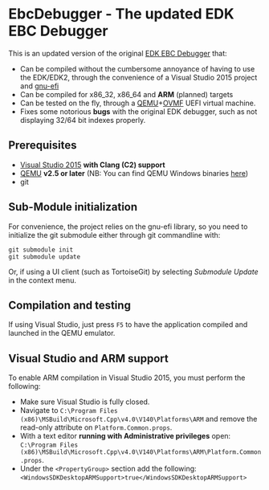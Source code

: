 EbcDebugger - The updated EDK EBC Debugger
==========================================

This is an updated version of the original [EDK EBC Debugger](https://github.com/tianocore/edk/tree/master/Sample/Universal/Ebc/Dxe)
that:
* Can be compiled without the cumbersome annoyance of having to use the EDK/EDK2, through the convenience of
  a Visual Studio 2015 project and [gnu-efi](https://sourceforge.net/projects/gnu-efi/)
* Can be compiled for x86_32, x86_64 and __ARM__ (planned) targets
* Can be tested on the fly, through a [QEMU](http://www.qemu.org)+[OVMF](http://tianocore.github.io/ovmf/)
  UEFI virtual machine.
* Fixes some notorious __bugs__ with the original EDK debugger, such as not displaying 32/64 bit indexes properly.

## Prerequisites

* [Visual Studio 2015](http://www.visualstudio.com/products/visual-studio-community-vs) __with Clang (C2) support__
* [QEMU](http://www.qemu.org) __v2.5 or later__
  (NB: You can find QEMU Windows binaries [here](https://qemu.weilnetz.de/w64/))
* git

## Sub-Module initialization

For convenience, the project relies on the gnu-efi library, so you need to initialize the git
submodule either through git commandline with:
```
git submodule init
git submodule update
```
Or, if using a UI client (such as TortoiseGit) by selecting _Submodule Update_ in the context menu.

## Compilation and testing

If using Visual Studio, just press `F5` to have the application compiled and
launched in the QEMU emulator.

## Visual Studio and ARM support

To enable ARM compilation in Visual Studio 2015, you must perform the following:
* Make sure Visual Studio is fully closed.
* Navigate to `C:\Program Files (x86)\MSBuild\Microsoft.Cpp\v4.0\V140\Platforms\ARM` and
  remove the read-only attribute on `Platform.Common.props`.
* With a text editor __running with Administrative privileges__ open:  
  `C:\Program Files (x86)\MSBuild\Microsoft.Cpp\v4.0\V140\Platforms\ARM\Platform.Common.props`.
* Under the `<PropertyGroup>` section add the following:  
  `<WindowsSDKDesktopARMSupport>true</WindowsSDKDesktopARMSupport>`
